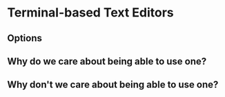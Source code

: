Terminal-based Text Editors
===========================

Options
--------



Why do we care about being able to use one?
--------------------------------------------

Why don't we care about being able to use one?
--------------------------------------------
